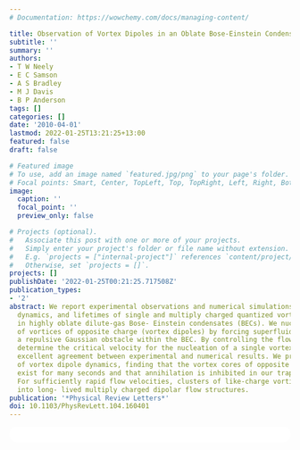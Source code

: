 ```yaml
---
# Documentation: https://wowchemy.com/docs/managing-content/

title: Observation of Vortex Dipoles in an Oblate Bose-Einstein Condensate
subtitle: ''
summary: ''
authors:
- T W Neely
- E C Samson
- A S Bradley
- M J Davis
- B P Anderson
tags: []
categories: []
date: '2010-04-01'
lastmod: 2022-01-25T13:21:25+13:00
featured: false
draft: false

# Featured image
# To use, add an image named `featured.jpg/png` to your page's folder.
# Focal points: Smart, Center, TopLeft, Top, TopRight, Left, Right, BottomLeft, Bottom, BottomRight.
image:
  caption: ''
  focal_point: ''
  preview_only: false

# Projects (optional).
#   Associate this post with one or more of your projects.
#   Simply enter your project's folder or file name without extension.
#   E.g. `projects = ["internal-project"]` references `content/project/deep-learning/index.md`.
#   Otherwise, set `projects = []`.
projects: []
publishDate: '2022-01-25T00:21:25.717508Z'
publication_types:
- '2'
abstract: We report experimental observations and numerical simulations of the formation,
  dynamics, and lifetimes of single and multiply charged quantized vortex dipoles
  in highly oblate dilute-gas Bose- Einstein condensates (BECs). We nucleate pairs
  of vortices of opposite charge (vortex dipoles) by forcing superfluid flow around
  a repulsive Gaussian obstacle within the BEC. By controlling the flow velocity we
  determine the critical velocity for the nucleation of a single vortex dipole, with
  excellent agreement between experimental and numerical results. We present measurements
  of vortex dipole dynamics, finding that the vortex cores of opposite charge can
  exist for many seconds and that annihilation is inhibited in our trap geometry.
  For sufficiently rapid flow velocities, clusters of like-charge vortices aggregate
  into long- lived multiply charged dipolar flow structures.
publication: '*Physical Review Letters*'
doi: 10.1103/PhysRevLett.104.160401
---
```

<html>
  <style>
    section {
        background: white;
        color: black;
        border-radius: 1em;
        padding: 1em;
        left: 50% }
    #inner {
        display: inline-block;
        display: flex;
        align-items: center;
        justify-content: center }
  </style>
  <section>
    <div id="inner">
      <script type='text/javascript' src='https://d1bxh8uas1mnw7.cloudfront.net/assets/embed.js'></script>
        <span style="float:left"; 
          class="__dimensions_badge_embed__" 
          data-doi="10.1103/PhysRevLett.104.160401" 
          data-hide-zero-citations="true" 
          data-legend="always">
        </span>
      <script async src="https://badge.dimensions.ai/badge.js" charset="utf-8"></script>
        <div  style="float:right"; 
          data-link-target="_blank" 
          data-badge-details="right" 
          data-badge-type="medium-donut"
          data-doi="10.1103/PhysRevLett.104.160401"   
          data-condensed="true" 
          data-hide-no-mentions="true" 
          class="altmetric-embed">
        </div>
    </div>
  </section>
